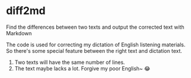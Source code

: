 # diff2md
Find the differences between two texts and output the corrected text with Markdown

The code is used for correcting my dictation of English listening materials. So there's some special feature between the right text and dictation text.
1. Two texts will have the same number of lines.
2. The text maybe lacks a lot. Forgive my poor English~ 😂
